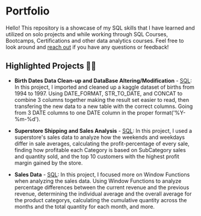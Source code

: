 # Portfolio

Hello! This repository is a showcase of my SQL skills that I have learned and utilized on solo projects and while working through SQL Courses, Bootcamps, Certifications and other data analytics courses.
Feel free to look around and [reach out](https://www.linkedin.com/in/sabastian-moselle-8b5362206/) if you have any questions or feedback!

## Highlighted Projects 👨‍💻

* **Birth Dates Data Clean-up and DataBase Altering/Modification** -  [SQL](https://github.com/SabastianMoselle/SQL-Portfolio/blob/main/Birth_Dates): In this project, I imported and cleaned up a kaggle dataset of births from 1994 to 1997. Using DATE_FORMAT, STR_TO_DATE, and CONCAT to combine 3 columns together making the result set easier to read, then transfering the new data to a new table with the correct columns. Going from 3 DATE columns to one DATE column in the proper format('%Y-%m-%d').
  
* **Superstore Shipping and Sales Analysis** - [SQL](https://github.com/SabastianMoselle/SQL-Portfolio/blob/main/Superstore_Dateset): In this project, I used a superstore's sales data to analyze how the weekends and weekdays differ in sale averages, calculating the profit-percentage of every sale, finding how profitable each Category is based on SubCategory sales and quantity sold, and the top 10 customers with the highest profit margin gained by the store.
  
* **Sales Data** - [SQL](https://github.com/SabastianMoselle/SQL-Portfolio/blob/main/Sales_Dataset): In this project, I focused more on Window Functions when analyzing the sales data. Using Window Functions to analyze percentage differences between the current revenue and the previous revenue, determining the individual average and the overall average for the product categorys, calculating the cumulative quantity across the months and the total quantity for each month, and more.


<!-- ### Health Data Dashboard - [Tableau Dashboard](https://public.tableau.com/views/HealthcareData_16949079292280/Dashboard1?:language=en-US&publish=yes&:display_count=n&:origin=viz_share_link)
* **Data**: Health Sample Data
* **Audience**: Hospital Administrators and Executives -->
